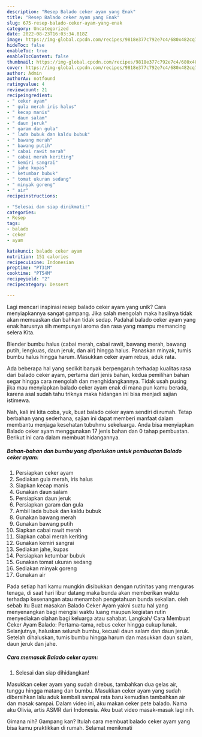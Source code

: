 ```yaml
---
description: "Resep Balado ceker ayam yang Enak"
title: "Resep Balado ceker ayam yang Enak"
slug: 675-resep-balado-ceker-ayam-yang-enak
category: Uncategorized
date: 2022-08-23T16:03:34.818Z
image: https://img-global.cpcdn.com/recipes/9818e377c792e7c4/680x482cq70/balado-ceker-ayam-foto-resep-utama.jpg
hideToc: false
enableToc: true
enableTocContent: false
thumbnail: https://img-global.cpcdn.com/recipes/9818e377c792e7c4/680x482cq70/balado-ceker-ayam-foto-resep-utama.jpg
cover: https://img-global.cpcdn.com/recipes/9818e377c792e7c4/680x482cq70/balado-ceker-ayam-foto-resep-utama.jpg
author: Admin
authorAv: notfound
ratingvalue: 4
reviewcount: 21
recipeingredient:
- " ceker ayam"
- " gula merah iris halus"
- " kecap manis"
- " daun salam"
- " daun jeruk"
- " garam dan gula"
- " lada bubuk dan kaldu bubuk"
- " bawang merah"
- " bawang putih"
- " cabai rawit merah"
- " cabai merah keriting"
- " kemiri sangrai"
- " jahe kupas"
- " ketumbar bubuk"
- " tomat ukuran sedang"
- " minyak goreng"
- " air"
recipeinstructions:

- "Selesai dan siap dinikmati!"
categories:
- Resep
tags:
- balado
- ceker
- ayam

katakunci: balado ceker ayam 
nutrition: 151 calories
recipecuisine: Indonesian
preptime: "PT31M"
cooktime: "PT54M"
recipeyield: "2"
recipecategory: Dessert

---
```





Lagi mencari inspirasi resep balado ceker ayam yang unik? Cara menyiapkannya sangat gampang. Jika salah mengolah maka hasilnya tidak akan memuaskan dan bahkan tidak sedap. Padahal balado ceker ayam yang enak harusnya sih mempunyai aroma dan rasa yang mampu memancing selera Kita.





Blender bumbu halus (cabai merah, cabai rawit, bawang merah, bawang putih, lengkuas, daun jeruk, dan air) hingga halus. Panaskan minyak, tumis bumbu halus hingga harum. Masukkan ceker ayam rebus, aduk rata.

Ada beberapa hal yang sedikit banyak berpengaruh terhadap kualitas rasa dari balado ceker ayam, pertama dari jenis bahan, kedua pemilihan bahan segar hingga cara mengolah dan menghidangkannya. Tidak usah pusing jika mau menyiapkan balado ceker ayam enak di mana pun kamu berada, karena asal sudah tahu triknya maka hidangan ini bisa menjadi sajian istimewa.






Nah, kali ini kita coba, yuk, buat balado ceker ayam sendiri di rumah. Tetap berbahan yang sederhana, sajian ini dapat memberi manfaat dalam membantu menjaga kesehatan tubuhmu sekeluarga. Anda bisa menyiapkan Balado ceker ayam menggunakan 17 jenis bahan dan 0 tahap pembuatan. Berikut ini cara dalam membuat hidangannya.

<!--inarticleads1-->

##### Bahan-bahan dan bumbu yang diperlukan untuk pembuatan Balado ceker ayam:

1. Persiapkan  ceker ayam
1. Sediakan  gula merah, iris halus
1. Siapkan  kecap manis
1. Gunakan  daun salam
1. Persiapkan  daun jeruk
1. Persiapkan  garam dan gula
1. Ambil  lada bubuk dan kaldu bubuk
1. Gunakan  bawang merah
1. Gunakan  bawang putih
1. Siapkan  cabai rawit merah
1. Siapkan  cabai merah keriting
1. Gunakan  kemiri sangrai
1. Sediakan  jahe, kupas
1. Persiapkan  ketumbar bubuk
1. Gunakan  tomat ukuran sedang
1. Sediakan  minyak goreng
1. Gunakan  air


Pada setiap hari kamu mungkin disibukkan dengan rutinitas yang menguras tenaga, di saat hari libur datang maka bunda akan memberikan waktu terhadap kesenangan atau menambah pengetahuan bunda sekalian. oleh sebab itu Buat masakan Balado Ceker Ayam yakni suatu hal yang menyenangkan bagi mengisi waktu luang maupun kegiatan rutin menyediakan olahan bagi keluarga atau sahabat. Langkah/ Cara Membuat Ceker Ayam Balado: Pertama-tama, rebus ceker hingga cukup lunak. Selanjutnya, haluskan seluruh bumbu, kecuali daun salam dan daun jeruk. Setelah dihaluskan, tumis bumbu hingga harum dan masukkan daun salam, daun jeruk dan jahe. 

<!--inarticleads2-->

##### Cara memasak Balado ceker ayam:


1. Selesai dan siap dihidangkan!

Masukkan ceker ayam yang sudah direbus, tambahkan dua gelas air, tunggu hingga matang dan bumbu. Masukkan ceker ayam yang sudah dibersihkan lalu aduk kembali sampai rata baru kemudian tambahkan air dan masak sampai. Dalam video ini, aku makan ceker pete balado. Nama aku Olivia, artis ASMR dari Indonesia. Aku buat video masak-masak lagi nih. 

Gimana nih? Gampang kan? Itulah cara membuat balado ceker ayam yang bisa kamu praktikkan di rumah. Selamat menikmati
